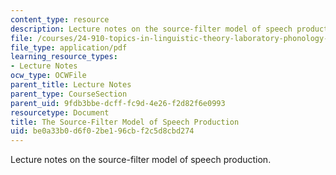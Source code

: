 ```yaml
---
content_type: resource
description: Lecture notes on the source-filter model of speech production.
file: /courses/24-910-topics-in-linguistic-theory-laboratory-phonology-spring-2007/be0a33b0d6f02be196cbf2c5d8cbd274_lec3_src_filterb.pdf
file_type: application/pdf
learning_resource_types:
- Lecture Notes
ocw_type: OCWFile
parent_title: Lecture Notes
parent_type: CourseSection
parent_uid: 9fdb3bbe-dcff-fc9d-4e26-f2d82f6e0993
resourcetype: Document
title: The Source-Filter Model of Speech Production
uid: be0a33b0-d6f0-2be1-96cb-f2c5d8cbd274
---
```

Lecture notes on the source-filter model of speech production.

